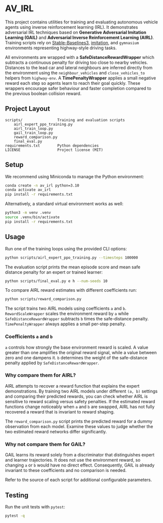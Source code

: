  # AV_IRL

This project contains utilities for training and evaluating autonomous vehicle agents using inverse reinforcement learning (IRL). It demonstrates adversarial IRL techniques based on **Generative Adversarial Imitation Learning (GAIL)** and **Adversarial Inverse Reinforcement Learning (AIRL)**. Training scripts rely on [Stable-Baselines3](https://github.com/DLR-RM/stable-baselines3), [imitation](https://github.com/HumanCompatibleAI/imitation), and `gymnasium` environments representing highway-style driving tasks.

All environments are wrapped with a **SafeDistanceRewardWrapper** which subtracts a continuous penalty for driving too close to nearby vehicles. Distances to the lead car and lateral neighbours are inferred directly from the environment using the `neighbour_vehicles` and `close_vehicles_to` helpers from `highway-env`. A **TimePenaltyWrapper** applies a small negative reward each step so agents learn to reach their goal quickly. These wrappers encourage safer behaviour and faster completion compared to the previous boolean collision reward.

## Project Layout

```
scripts/                Training and evaluation scripts
    airl_expert_ppo_training.py
    airl_train_loop.py
    gail_train_loop.py
    reward_comparison.py
    final_eval.py
requirements.txt        Python dependencies
LICENSE                 Project license (MIT)
```

## Setup

We recommend using Miniconda to manage the Python environment:

```bash
conda create -n av_irl python=3.10
conda activate av_irl
pip install -r requirements.txt
```

Alternatively, a standard virtual environment works as well:

```bash
python3 -m venv .venv
source .venv/bin/activate
pip install -r requirements.txt
```

## Usage

Run one of the training loops using the provided CLI options:

```bash
python scripts/airl_expert_ppo_training.py --timesteps 100000
```

The evaluation script prints the mean episode score and mean safe distance penalty for an expert or trained learner:

```bash
python scripts/final_eval.py e h --num-seeds 10
```

To compare AIRL reward estimates with different coefficients run:

```bash
python scripts/reward_comparison.py
```
The script trains two AIRL models using coefficients `a` and `b`.
`RewardScaleWrapper` scales the environment reward by `a` while
`SafeDistanceRewardWrapper` subtracts `b` times the safe-distance penalty.
`TimePenaltyWrapper` always applies a small per-step penalty.

### Coefficients `a` and `b`

`a` controls how strongly the base environment reward is scaled. A value
greater than one amplifies the original reward signal, while a value between
zero and one dampens it.  `b` determines the weight of the safe-distance
penalty applied by `SafeDistanceRewardWrapper`.

### Why compare them for AIRL?

AIRL attempts to recover a reward function that explains the expert
demonstrations.  By training two AIRL models under different `(a, b)` settings
and comparing their predicted rewards, you can check whether AIRL is sensitive
to reward scaling versus safety penalties.  If the estimated reward functions
change noticeably when `a` and `b` are swapped, AIRL has not fully recovered a
reward that is invariant to reward shaping.

The `reward_comparison.py` script prints the predicted reward for a dummy
observation from each model. Examine these values to judge whether the two
estimated reward networks differ significantly.

### Why not compare them for GAIL?

GAIL learns its reward solely from a discriminator that distinguishes expert
and learner trajectories.  It does not use the environment reward, so changing
`a` or `b` would have no direct effect.  Consequently, GAIL is already
invariant to these coefficients and no comparison is needed.

Refer to the source of each script for additional configurable parameters.

## Testing

Run the unit tests with `pytest`:

```bash
pytest -q
```